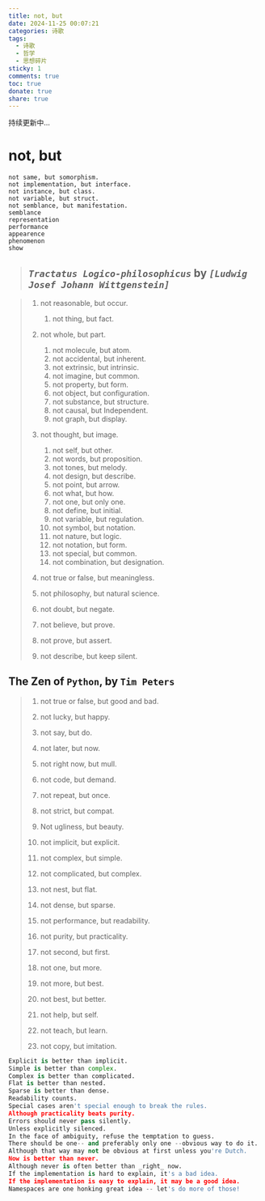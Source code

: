 ```yaml
---
title: not, but
date: 2024-11-25 00:07:21
categories: 诗歌
tags:
  - 诗歌
  - 哲学
  - 思想碎片
sticky: 1
comments: true
toc: true
donate: true
share: true
---
```


持续更新中...

# not, but

```
not same, but somorphism.
not implementation, but interface.
not instance, but class.
not variable, but struct.
not semblance, but manifestation.
semblance
representation
performance
appearence
phenomenon
show
```

> ## _`Tractatus Logico-philosophicus`_ by _`[Ludwig Josef Johann Wittgenstein]`_

> 1. not reasonable, but occur.
>    1. not thing, but fact.
> 2. not whole, but part.
>    1. not molecule, but atom.
>    2. not accidental, but inherent.
>    3. not extrinsic, but intrinsic.
>    4. not imagine, but common.
>    5. not property, but form.
>    6. not object, but configuration.
>    7. not substance, but structure.
>    8. not causal, but Independent.
>    9. not graph, but display.
> 3. not thought, but image.
>    1. not self, but other.
>    2. not words, but proposition.
>    3. not tones, but melody.
>    4. not design, but describe.
>    5. not point, but arrow.
>    6. not what, but how.
>    7. not one, but only one.
>    8. not define, but initial.
>    9. not variable, but regulation.
>    10. not symbol, but notation.
>    11. not nature, but logic.
>    12. not notation, but form.
>    13. not special, but common.
>    14. not combination, but designation.
> 4. not true or false, but meaningless.
> 5. not philosophy, but natural science.
> 6. not doubt, but negate.
> 7. not believe, but prove.
> 8. not prove, but assert.
>
> 9. not describe, but keep silent.

## The Zen of `Python`, by `Tim Peters`

> 1. not true or false, but good and bad.
> 1. not lucky, but happy.
> 1. not say, but do.
> 1. not later, but now.
> 1. not right now, but mull.
>
> 1. not code, but demand.
> 1. not repeat, but once.
> 1. not strict, but compat.
> 1. Not ugliness, but beauty.
>
> 1. not implicit, but explicit.
> 1. not complex, but simple.
> 1. not complicated, but complex.
> 1. not nest, but flat.
> 1. not dense, but sparse.
> 1. not performance, but readability.
> 1. not purity, but practicality.
> 1. not second, but first.
> 1. not one, but more.
> 1. not more, but best.
> 1. not best, but better.
>
> 1. not help, but self.
> 1. not teach, but learn.
> 1. not copy, but imitation.

```py
Explicit is better than implicit.
Simple is better than complex.
Complex is better than complicated.
Flat is better than nested.
Sparse is better than dense.
Readability counts.
Special cases aren't special enough to break the rules.
Although practicality beats purity.
Errors should never pass silently.
Unless explicitly silenced.
In the face of ambiguity, refuse the temptation to guess.
There should be one-- and preferably only one --obvious way to do it.
Although that way may not be obvious at first unless you're Dutch.
Now is better than never.
Although never is often better than _right_ now.
If the implementation is hard to explain, it's a bad idea.
If the implementation is easy to explain, it may be a good idea.
Namespaces are one honking great idea -- let's do more of those!
```
